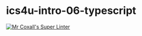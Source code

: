 # ics4u-intro-06-typescript

[![Mr Coxall's Super Linter](https://github.com/Rodas-Nega1/ics4u-intro-06-typescript/workflows/Mr%20Coxall's%20Super%20Linter/badge.svg)](https://github.com/Rodas-Nega1/ics4u-intro-06-typescript/actions/)
